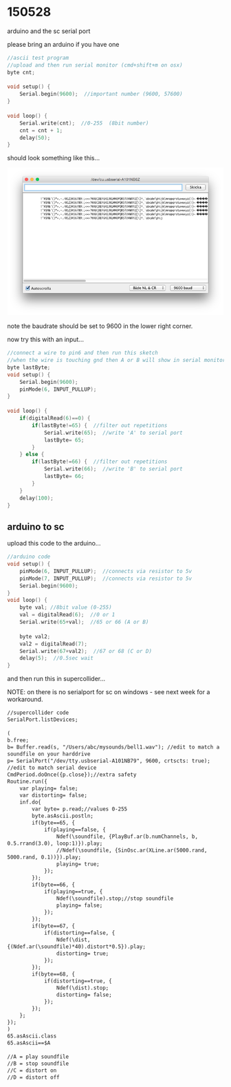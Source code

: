 150528
======

arduino and the sc serial port

please bring an arduino if you have one


```cpp
//ascii test program
//upload and then run serial monitor (cmd+shift+m on osx)
byte cnt;

void setup() {
    Serial.begin(9600);  //important number (9600, 57600)
}

void loop() {
    Serial.write(cnt);  //0-255  (8bit number)
    cnt = cnt + 1;
    delay(50);
}
```

should look something like this...

![udk_arduino_sc01](udk_arduino_sc01.png?raw=true "udk_arduino_sc01")

note the baudrate should be set to 9600 in the lower right corner.

now try this with an input...

```cpp
//connect a wire to pin6 and then run this sketch
//when the wire is touching gnd then A or B will show in serial monitor
byte lastByte;
void setup() {
    Serial.begin(9600);
    pinMode(6, INPUT_PULLUP);
}

void loop() {
    if(digitalRead(6)==0) {
        if(lastByte!=65) {  //filter out repetitions
            Serial.write(65);  //write 'A' to serial port
            lastByte= 65;
        }
    } else {
        if(lastByte!=66) {  //filter out repetitions
            Serial.write(66);  //write 'B' to serial port
            lastByte= 66;
        }
    }
    delay(100);
}
```

arduino to sc
--

upload this code to the arduino...

```cpp
//arduino code
void setup() {
    pinMode(6, INPUT_PULLUP);  //connects via resistor to 5v
    pinMode(7, INPUT_PULLUP);  //connects via resistor to 5v
    Serial.begin(9600);
}
void loop() {
    byte val; //8bit value (0-255)
    val = digitalRead(6);  //0 or 1
    Serial.write(65+val);  //65 or 66 (A or B)
    
    byte val2;
    val2 = digitalRead(7);
    Serial.write(67+val2);  //67 or 68 (C or D)
    delay(5);  //0.5sec wait
}
```

and then run this in supercollider...

NOTE: on there is no serialport for sc on windows - see next week for a workaround.

```
//supercollider code
SerialPort.listDevices;

(
b.free;
b= Buffer.read(s, "/Users/abc/mysounds/bell1.wav"); //edit to match a soundfile on your harddrive
p= SerialPort("/dev/tty.usbserial-A101NB79", 9600, crtscts: true);  //edit to match serial device
CmdPeriod.doOnce({p.close});//extra safety
Routine.run({
    var playing= false;
    var distorting= false;
    inf.do{
        var byte= p.read;//values 0-255
        byte.asAscii.postln;
        if(byte==65, {
            if(playing==false, {
                Ndef(\soundfile, {PlayBuf.ar(b.numChannels, b, 0.5.rrand(3.0), loop:1)}).play;
                //Ndef(\soundfile, {SinOsc.ar(XLine.ar(5000.rand, 5000.rand, 0.1))}).play;
                playing= true;
            });
        });
        if(byte==66, {
            if(playing==true, {
                Ndef(\soundfile).stop;//stop soundfile
                playing= false;
            });
        });
        if(byte==67, {
            if(distorting==false, {
                Ndef(\dist, {(Ndef.ar(\soundfile)*40).distort*0.5}).play;
                distorting= true;
            });
        });
        if(byte==68, {
            if(distorting==true, {
                Ndef(\dist).stop;
                distorting= false;
            });
        });
    };
});
)
65.asAscii.class
65.asAscii==$A

//A = play soundfile
//B = stop soundfile
//C = distort on
//D = distort off
```

